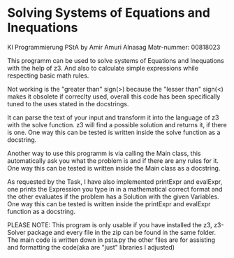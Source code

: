 # Solving Systems of Equations and Inequations
KI Programmierung PStA by Amir Amuri Alnasag Matr-nummer: 00818023

This programm can be used to solve systems of Equations and Inequations with the help of z3. And also to calculate simple expressions while respecting basic math rules.

Not working is the "greater than" sign(>) because the "lesser than" sign(<) makes it obsolete if correclty used, overall this code has been specifically tuned to the uses stated in the docstrings.


It can parse the text of your input and transform it into the language of z3 with the solve function.
z3 will find a possible solution and returns it, if there is one.
One way this can be tested is written inside the solve function as a docstring.

Another way to use this programm is via calling the Main class, this automatically ask you what the problem is and if there are any rules for it.
One way this can be tested is written inside the Main class as a docstring.

As requested by the Task, I have also implemented printExpr and evalExpr, one prints the Expression you type in in a mathematical correct format and the other evaluates if the problem has a Solution with the given Variables.
One way this can be tested is written inside the printExpr and evalExpr function as a docstring.


PLEASE NOTE:	This program is only usable if you have installed the z3, z3-Solver package and every file in the zip can be found in the same folder.
				The main code is written down in psta.py the other files are for assisting and formatting the code(aka are "just" libraries I adjusted)